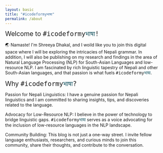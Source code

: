 ```yaml
---
layout: basic
title: "#icodeformyभाषा"
permalink: /about
---
```


<span style="font-size: 1.5em;">Welcome to <span style='font-family: monospace;'>#icodeformy<span style='color:#1d5965;'>भाषा</span>!</span></span>

🌏 Namaste! I'm Shreeya Dhakal, and I woild like you to join this digital space where I will be exploring the intricacies of Nepali grammar. In addition, I will also be publishing on my research and findings in the area of Natural Language Processing (NLP) for South-Asian Languages and low-resource NLP. I am fascinated by rich linguistic tapestry of Nepali and other South-Asian languages, and that passion is what fuels <span style='font-family: monospace;'>#icodeformy<span style='color:#1d5965;'>भाषा</span></span>.

<span style="font-size: 1.5em;">Why <span style='font-family: monospace;'>#icodeformy<span style='color:#1d5965;'>भाषा</span>?</span></span>

Passion for Nepali Linguistics: I have a genuine passion for Nepali linguistics and I am committed to sharing insights, tips, and discoveries related to the language.

Advocacy for Low-Resource NLP: I believe in the power of technology to bridge linguistic gaps. <span style='font-family: monospace;'>#icodeformy<span style='color:#1d5965;'>भाषा</span></span> serves as a voice advocating for the inclusion of low-resource languages in the NLP landscape.

Community Building: This blog is not just a one-way street. I invite fellow language enthusiasts, researchers, and curious minds to join this community, share their thoughts, and contribute to the conversation.





